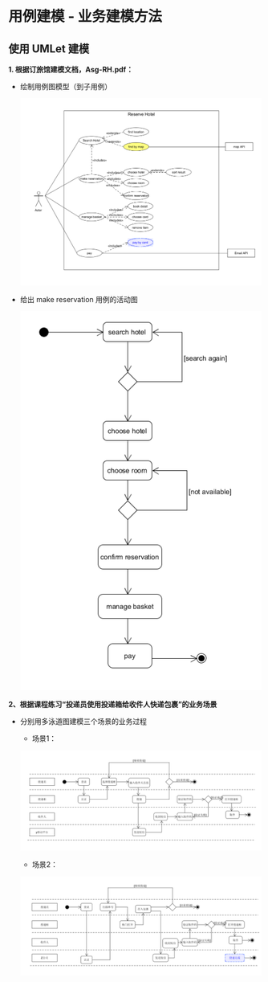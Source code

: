 
# 用例建模 - 业务建模方法

## 使用 UMLet 建模

**1. 根据订旅馆建模文档，Asg-RH.pdf：**
  + 绘制用例图模型（到子用例）
  
    ![用例图模型_订旅馆](temp/7_1.png)
  
  + 给出 make reservation 用例的活动图
  
    ![活动图_make reservation](temp/7_2.png)
    
 **2、根据课程练习“投递员使用投递箱给收件人快递包裹”的业务场景**
  + 分别用多泳道图建模三个场景的业务过程
  
    * 场景1：
    
    ![投递_场景1](temp/7_2_1.png)
    
    * 场景2：
    
    ![投递_场景1](temp/7_2_2.png)
  
  
  
  
  
  




